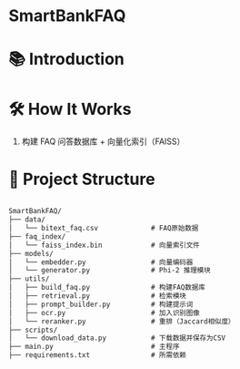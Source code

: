 # SmartBankFAQ
# 📚 Introduction
# 🛠️ How It Works
1. 构建 FAQ 问答数据库 + 向量化索引（FAISS）
# 📂 Project Structure
```markdown

SmartBankFAQ/
├── data/
│   └── bitext_faq.csv             # FAQ原始数据
├── faq_index/
│   └── faiss_index.bin            # 向量索引文件
├── models/
│   └── embedder.py                # 向量编码器
│   └── generator.py               # Phi-2 推理模块
├── utils/
│   ├── build_faq.py               # 构建FAQ数据库
│   ├── retrieval.py               # 检索模块
│   ├── prompt_builder.py          # 构建提示词
│   ├── ocr.py                     # 加入识别图像
│   └── reranker.py                # 重排（Jaccard相似度）
├── scripts/
│   └── download_data.py           # 下载数据并保存为CSV
├── main.py                        # 主程序
├── requirements.txt               # 所需依赖
